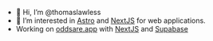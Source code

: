- 👋 Hi, I’m @thomaslawless
- 👀 I’m interested in [Astro](https://github.com/withastro/astro) and [NextJS](https://nextjs.org/) for web applications.
- Working on [oddsare.app](https://www.oddsare.app) with [NextJS](https://nextjs.org/) and [Supabase](https://supabase.com/)

<!---
thomaslawless/thomaslawless is a ✨ special ✨ repository because its `README.md` (this file) appears on your GitHub profile.
You can click the Preview link to take a look at your changes.
--->
